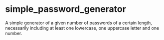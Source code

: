 # simple_password_generator
A simple generator of a given number of passwords of a certain length, necessarily including at least one lowercase, one uppercase letter and one number.

